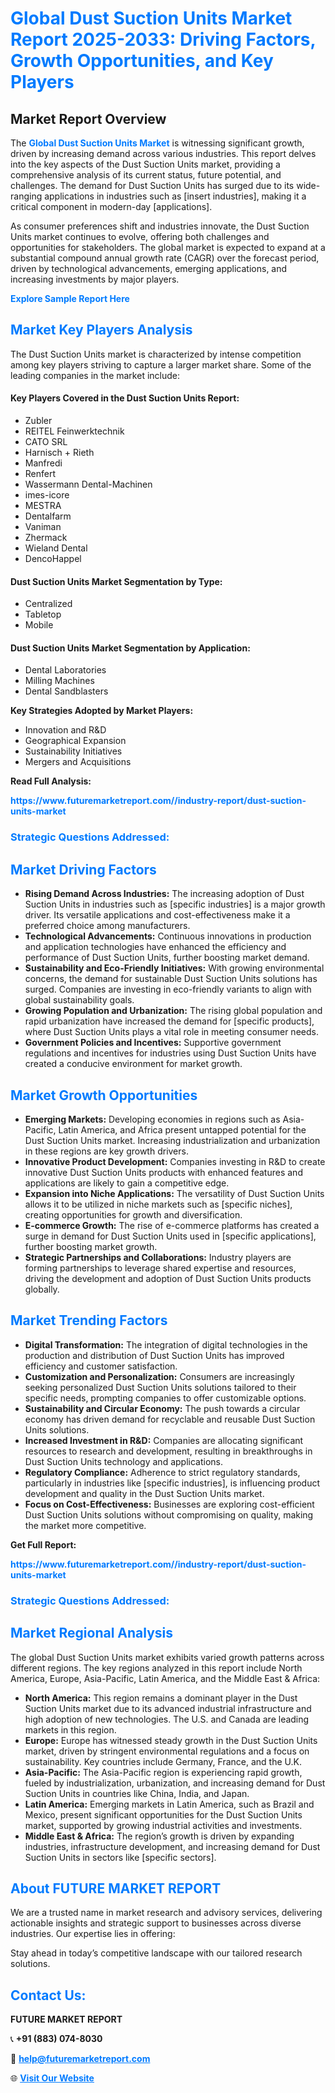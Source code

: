 <h1 style="color: #007BFF;">Global Dust Suction Units Market Report 2025-2033: Driving Factors, Growth Opportunities, and Key Players</h1>

<section id="overview">
<h2>Market Report Overview</h2>
<p>The <a href="https://www.futuremarketreport.com//industry-report/dust-suction-units-market" style="color: #007BFF; text-decoration: none;"><strong>Global Dust Suction Units Market</strong></a> is witnessing significant growth, driven by increasing demand across various industries. This report delves into the key aspects of the Dust Suction Units market, providing a comprehensive analysis of its current status, future potential, and challenges. The demand for Dust Suction Units has surged due to its wide-ranging applications in industries such as [insert industries], making it a critical component in modern-day [applications].</p>
<p>As consumer preferences shift and industries innovate, the Dust Suction Units market continues to evolve, offering both challenges and opportunities for stakeholders. The global market is expected to expand at a substantial compound annual growth rate (CAGR) over the forecast period, driven by technological advancements, emerging applications, and increasing investments by major players.</p>
</section>

<section id="overview">
<p><a href="https://www.futuremarketreport.com//request-sample/reportId=92405" style="color: #007BFF; text-decoration: none;"><strong>Explore Sample Report Here</strong></a></p>
</section>

<section id="key-players">
<h2 style="color: #007BFF;">Market Key Players Analysis</h2>
<p>The Dust Suction Units market is characterized by intense competition among key players striving to capture a larger market share. Some of the leading companies in the market include:</p>
<h4>Key Players Covered in the Dust Suction Units Report:</h4>
<ul><li>Zubler</li><li>REITEL Feinwerktechnik</li><li>CATO SRL</li><li>Harnisch + Rieth</li><li>Manfredi</li><li>Renfert</li><li>Wassermann Dental-Machinen</li><li>imes-icore</li><li>MESTRA</li><li>Dentalfarm</li><li>Vaniman</li><li>Zhermack</li><li>Wieland Dental</li><li>DencoHappel</li></ul>
<h4>Dust Suction Units Market Segmentation by Type:</h4>
<ul><li>Centralized</li><li>Tabletop</li><li>Mobile</li></ul>

<h4>Dust Suction Units Market Segmentation by Application:</h4>
<ul><li>Dental Laboratories</li><li>Milling Machines</li><li>Dental Sandblasters</li></ul>
<p><strong>Key Strategies Adopted by Market Players:</strong></p>
<ul>
<li>Innovation and R&D</li>
<li>Geographical Expansion</li>
<li>Sustainability Initiatives</li>
<li>Mergers and Acquisitions</li>
</ul>
</section>

<section>
<p><strong>Read Full Analysis: </strong></p><a href="https://www.futuremarketreport.com//industry-report/dust-suction-units-market" style="color: #007BFF; text-decoration: none;"><strong>https://www.futuremarketreport.com//industry-report/dust-suction-units-market</strong></a>
<h3 style="color: #007BFF;">Strategic Questions Addressed:</h3>
</section>

<section id="driving-factors">
<h2 style="color: #007BFF;">Market Driving Factors</h2>
<ul>
<li><strong>Rising Demand Across Industries:</strong> The increasing adoption of Dust Suction Units in industries such as [specific industries] is a major growth driver. Its versatile applications and cost-effectiveness make it a preferred choice among manufacturers.</li>
<li><strong>Technological Advancements:</strong> Continuous innovations in production and application technologies have enhanced the efficiency and performance of Dust Suction Units, further boosting market demand.</li>
<li><strong>Sustainability and Eco-Friendly Initiatives:</strong> With growing environmental concerns, the demand for sustainable Dust Suction Units solutions has surged. Companies are investing in eco-friendly variants to align with global sustainability goals.</li>
<li><strong>Growing Population and Urbanization:</strong> The rising global population and rapid urbanization have increased the demand for [specific products], where Dust Suction Units plays a vital role in meeting consumer needs.</li>
<li><strong>Government Policies and Incentives:</strong> Supportive government regulations and incentives for industries using Dust Suction Units have created a conducive environment for market growth.</li>
</ul>
</section>

<section id="growth-opportunities">
<h2 style="color: #007BFF;">Market Growth Opportunities</h2>
<ul>
<li><strong>Emerging Markets:</strong> Developing economies in regions such as Asia-Pacific, Latin America, and Africa present untapped potential for the Dust Suction Units market. Increasing industrialization and urbanization in these regions are key growth drivers.</li>
<li><strong>Innovative Product Development:</strong> Companies investing in R&D to create innovative Dust Suction Units products with enhanced features and applications are likely to gain a competitive edge.</li>
<li><strong>Expansion into Niche Applications:</strong> The versatility of Dust Suction Units allows it to be utilized in niche markets such as [specific niches], creating opportunities for growth and diversification.</li>
<li><strong>E-commerce Growth:</strong> The rise of e-commerce platforms has created a surge in demand for Dust Suction Units used in [specific applications], further boosting market growth.</li>
<li><strong>Strategic Partnerships and Collaborations:</strong> Industry players are forming partnerships to leverage shared expertise and resources, driving the development and adoption of Dust Suction Units products globally.</li>
</ul>
</section>

<section id="trending-factors">
<h2 style="color: #007BFF;">Market Trending Factors</h2>
<ul>
<li><strong>Digital Transformation:</strong> The integration of digital technologies in the production and distribution of Dust Suction Units has improved efficiency and customer satisfaction.</li>
<li><strong>Customization and Personalization:</strong> Consumers are increasingly seeking personalized Dust Suction Units solutions tailored to their specific needs, prompting companies to offer customizable options.</li>
<li><strong>Sustainability and Circular Economy:</strong> The push towards a circular economy has driven demand for recyclable and reusable Dust Suction Units solutions.</li>
<li><strong>Increased Investment in R&D:</strong> Companies are allocating significant resources to research and development, resulting in breakthroughs in Dust Suction Units technology and applications.</li>
<li><strong>Regulatory Compliance:</strong> Adherence to strict regulatory standards, particularly in industries like [specific industries], is influencing product development and quality in the Dust Suction Units market.</li>
<li><strong>Focus on Cost-Effectiveness:</strong> Businesses are exploring cost-efficient Dust Suction Units solutions without compromising on quality, making the market more competitive.</li>
</ul>
</section>

<section>
<p><strong>Get Full Report: </strong></p><a href="https://www.futuremarketreport.com//industry-report/dust-suction-units-market" style="color: #007BFF; text-decoration: none;"><strong>https://www.futuremarketreport.com//industry-report/dust-suction-units-market</strong></a>
<h3 style="color: #007BFF;">Strategic Questions Addressed:</h3>
</section>


<section id="regional-analysis">
<h2 style="color: #007BFF;">Market Regional Analysis</h2>
<p>The global Dust Suction Units market exhibits varied growth patterns across different regions. The key regions analyzed in this report include North America, Europe, Asia-Pacific, Latin America, and the Middle East & Africa:</p>
<ul>
<li><strong>North America:</strong> This region remains a dominant player in the Dust Suction Units market due to its advanced industrial infrastructure and high adoption of new technologies. The U.S. and Canada are leading markets in this region.</li>
<li><strong>Europe:</strong> Europe has witnessed steady growth in the Dust Suction Units market, driven by stringent environmental regulations and a focus on sustainability. Key countries include Germany, France, and the U.K.</li>
<li><strong>Asia-Pacific:</strong> The Asia-Pacific region is experiencing rapid growth, fueled by industrialization, urbanization, and increasing demand for Dust Suction Units in countries like China, India, and Japan.</li>
<li><strong>Latin America:</strong> Emerging markets in Latin America, such as Brazil and Mexico, present significant opportunities for the Dust Suction Units market, supported by growing industrial activities and investments.</li>
<li><strong>Middle East & Africa:</strong> The region’s growth is driven by expanding industries, infrastructure development, and increasing demand for Dust Suction Units in sectors like [specific sectors].</li>
</ul>
</section>

<footer>
<h2 style="color: #007BFF;">About FUTURE MARKET REPORT</h2>
<p>We are a trusted name in market research and advisory services, delivering actionable insights and strategic support to businesses across diverse industries. Our expertise lies in offering:</p>

<p>Stay ahead in today’s competitive landscape with our tailored research solutions.</p>

<h2 style="color: #007BFF;">Contact Us:</h2>
<p><strong>FUTURE MARKET REPORT</strong></p>
<p>📞 <strong>+91 (883) 074-8030</strong></p>
<p>📧 <strong><a href="mailto:help@futuremarketreport.com" style="color: #007BFF;">help@futuremarketreport.com</a></strong></p>
<p>🌐 <strong><a href="https://www.futuremarketreport.com/" style="color: #007BFF;">Visit Our Website</a></strong></p>
</footer>